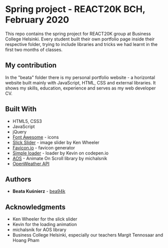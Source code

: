 # Spring project - REACT20K BCH, February 2020

This repo contains the spring project for REACT20K group at Business College Helsinki. Every student built their own portfolio page inside their respective folder, trying to include libraries and tricks we had learnt in the first two months of classes.

## My contribution

In the "beata" folder there is my personal portfolio website - a horizontal website built mainly with JavaScript, HTML, CSS and external libraries. It shows my skills, education, experience and serves as my web developer CV.

## Built With

- HTML5, CSS3
- JavaScript
- jQuery
- [Font Awesome](https://fontawesome.com/) - icons
- [Slick Slider](https://kenwheeler.github.io/slick/) - image slider by Ken Wheeler
- [Favicon.io](https://favicon.io/) - favicon generator
- [Simple loader](https://codepen.io/I-is-kevin/details/jqejXj) - loader by Kevin on codepen.io
- [AOS](https://michalsnik.github.io/aos/) - Animate On Scroll library by michalsnik
- [OpenWeather API](https://openweathermap.org/api)

## Authors

- **Beata Kuśnierz** - [bea94k](https://github.com/bea94k)

## Acknowledgments

- Ken Wheeler for the slick slider
- Kevin for the loading animation
- michalsnik for AOS library
- Business College Helsinki, especially our teachers Margit Tennosaar and Hoang Pham
